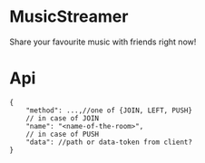 # MusicStreamer
Share your favourite music with friends right now!

# Api
````
{
	"method": ...,//one of {JOIN, LEFT, PUSH}
	// in case of JOIN
	"name": "<name-of-the-room>",
	// in case of PUSH
	"data": //path or data-token from client?
}
````

